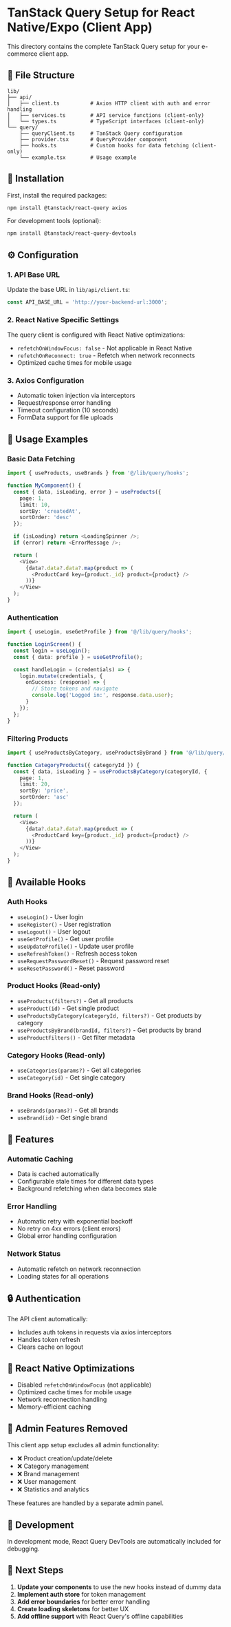 # TanStack Query Setup for React Native/Expo (Client App)

This directory contains the complete TanStack Query setup for your e-commerce client app.

## 📁 File Structure

```
lib/
├── api/
│   ├── client.ts          # Axios HTTP client with auth and error handling
│   ├── services.ts        # API service functions (client-only)
│   └── types.ts           # TypeScript interfaces (client-only)
└── query/
    ├── queryClient.ts     # TanStack Query configuration
    ├── provider.tsx       # QueryProvider component
    ├── hooks.ts           # Custom hooks for data fetching (client-only)
    └── example.tsx        # Usage example
```

## 🚀 Installation

First, install the required packages:

```bash
npm install @tanstack/react-query axios
```

For development tools (optional):
```bash
npm install @tanstack/react-query-devtools
```

## ⚙️ Configuration

### 1. API Base URL
Update the base URL in `lib/api/client.ts`:
```typescript
const API_BASE_URL = 'http://your-backend-url:3000';
```

### 2. React Native Specific Settings
The query client is configured with React Native optimizations:
- `refetchOnWindowFocus: false` - Not applicable in React Native
- `refetchOnReconnect: true` - Refetch when network reconnects
- Optimized cache times for mobile usage

### 3. Axios Configuration
- Automatic token injection via interceptors
- Request/response error handling
- Timeout configuration (10 seconds)
- FormData support for file uploads

## 🎯 Usage Examples

### Basic Data Fetching
```typescript
import { useProducts, useBrands } from '@/lib/query/hooks';

function MyComponent() {
  const { data, isLoading, error } = useProducts({
    page: 1,
    limit: 10,
    sortBy: 'createdAt',
    sortOrder: 'desc'
  });

  if (isLoading) return <LoadingSpinner />;
  if (error) return <ErrorMessage />;

  return (
    <View>
      {data?.data?.data?.map(product => (
        <ProductCard key={product._id} product={product} />
      ))}
    </View>
  );
}
```

### Authentication
```typescript
import { useLogin, useGetProfile } from '@/lib/query/hooks';

function LoginScreen() {
  const login = useLogin();
  const { data: profile } = useGetProfile();

  const handleLogin = (credentials) => {
    login.mutate(credentials, {
      onSuccess: (response) => {
        // Store tokens and navigate
        console.log('Logged in:', response.data.user);
      }
    });
  };
}
```

### Filtering Products
```typescript
import { useProductsByCategory, useProductsByBrand } from '@/lib/query/hooks';

function CategoryProducts({ categoryId }) {
  const { data, isLoading } = useProductsByCategory(categoryId, {
    page: 1,
    limit: 20,
    sortBy: 'price',
    sortOrder: 'asc'
  });

  return (
    <View>
      {data?.data?.data?.map(product => (
        <ProductCard key={product._id} product={product} />
      ))}
    </View>
  );
}
```

## 🔧 Available Hooks

### Auth Hooks
- `useLogin()` - User login
- `useRegister()` - User registration
- `useLogout()` - User logout
- `useGetProfile()` - Get user profile
- `useUpdateProfile()` - Update user profile
- `useRefreshToken()` - Refresh access token
- `useRequestPasswordReset()` - Request password reset
- `useResetPassword()` - Reset password

### Product Hooks (Read-only)
- `useProducts(filters?)` - Get all products
- `useProduct(id)` - Get single product
- `useProductsByCategory(categoryId, filters?)` - Get products by category
- `useProductsByBrand(brandId, filters?)` - Get products by brand
- `useProductFilters()` - Get filter metadata

### Category Hooks (Read-only)
- `useCategories(params?)` - Get all categories
- `useCategory(id)` - Get single category

### Brand Hooks (Read-only)
- `useBrands(params?)` - Get all brands
- `useBrand(id)` - Get single brand

## 🎨 Features

### Automatic Caching
- Data is cached automatically
- Configurable stale times for different data types
- Background refetching when data becomes stale

### Error Handling
- Automatic retry with exponential backoff
- No retry on 4xx errors (client errors)
- Global error handling configuration

### Network Status
- Automatic refetch on network reconnection
- Loading states for all operations

## 🔒 Authentication

The API client automatically:
- Includes auth tokens in requests via axios interceptors
- Handles token refresh
- Clears cache on logout

## 📱 React Native Optimizations

- Disabled `refetchOnWindowFocus` (not applicable)
- Optimized cache times for mobile usage
- Network reconnection handling
- Memory-efficient caching

## 🚫 Admin Features Removed

This client app setup excludes all admin functionality:
- ❌ Product creation/update/delete
- ❌ Category management
- ❌ Brand management
- ❌ User management
- ❌ Statistics and analytics

These features are handled by a separate admin panel.

## 🐛 Development

In development mode, React Query DevTools are automatically included for debugging.

## 📝 Next Steps

1. **Update your components** to use the new hooks instead of dummy data
2. **Implement auth store** for token management
3. **Add error boundaries** for better error handling
4. **Create loading skeletons** for better UX
5. **Add offline support** with React Query's offline capabilities